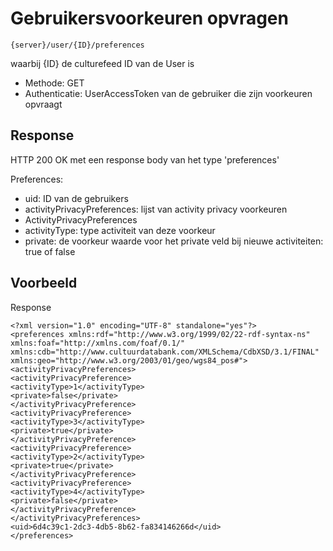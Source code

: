 ---
---

# Gebruikersvoorkeuren opvragen

	{server}/user/{ID}/preferences

waarbij {ID} de culturefeed ID van de User is

* Methode: GET
* Authenticatie: UserAccessToken van de gebruiker die zijn voorkeuren opvraagt

## Response

HTTP 200 OK met een response body van het type 'preferences'

Preferences:

* uid:	ID van de gebruikers
* activityPrivacyPreferences: lijst van activity privacy voorkeuren
* ActivityPrivacyPreferences
* activityType: type activiteit van deze voorkeur
* private: de voorkeur waarde voor het private veld bij nieuwe activiteiten: true of false

## Voorbeeld

Response

```xlm
<?xml version="1.0" encoding="UTF-8" standalone="yes"?>
<preferences xmlns:rdf="http://www.w3.org/1999/02/22-rdf-syntax-ns" xmlns:foaf="http://xmlns.com/foaf/0.1/" xmlns:cdb="http://www.cultuurdatabank.com/XMLSchema/CdbXSD/3.1/FINAL" xmlns:geo="http://www.w3.org/2003/01/geo/wgs84_pos#">
<activityPrivacyPreferences>
<activityPrivacyPreference>
<activityType>1</activityType>
<private>false</private>
</activityPrivacyPreference>
<activityPrivacyPreference>
<activityType>3</activityType>
<private>true</private>
</activityPrivacyPreference>
<activityPrivacyPreference>
<activityType>2</activityType>
<private>true</private>
</activityPrivacyPreference>
<activityPrivacyPreference>
<activityType>4</activityType>
<private>false</private>
</activityPrivacyPreference>
</activityPrivacyPreferences>
<uid>6d4c39c1-2dc3-4db5-8b62-fa834146266d</uid>
</preferences>
```
